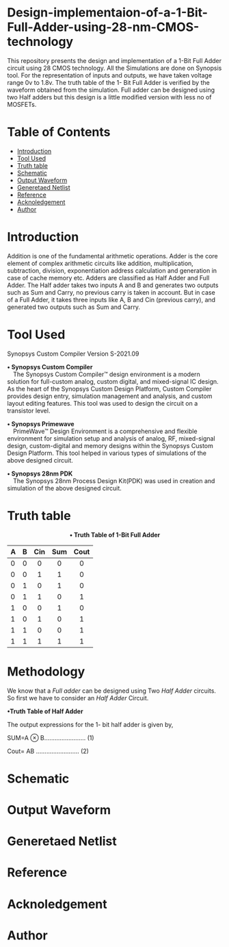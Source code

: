# Design-implementaion-of-a-1-Bit-Full-Adder-using-28-nm-CMOS-technology
This repository presents the design and implementation of a 1-Bit Full Adder circuit using 28 CMOS technology. All the Simulations are done on Synopsis tool. For the representation of inputs and outputs, we have taken voltage range 0v to 1.8v. The truth table of the 1- Bit Full Adder is verified by the waveform obtained from the simulation. Full adder can be designed using two Half adders but this design is a little modified version with less no of MOSFETs. 

# Table of Contents
* [Introduction](#Introduction)
* [Tool Used](#Tool-Used)
* [Truth table ](#Truth-table)
* [Schematic](#Schematic)
* [Output Waveform](#Output-Waveform)
* [Generetaed Netlist](#Generetaed-Netlist)
* [Reference](#Reference)
* [Acknoledgement](#Acknoledgement)
* [Author](#Author)

# Introduction
Addition is one of the fundamental arithmetic operations. Adder is the core element of complex arithmetic circuits like addition, multiplication, subtraction, division, exponentiation address calculation and generation in case of cache memory etc. Adders are classified as Half Adder and Full Adder. The Half adder takes two inputs A and B and generates two outputs such as Sum and Carry, no previous carry is taken in account. But in case of a Full Adder, it takes three inputs like A, B and Cin (previous carry), and generated two outputs such as Sum and Carry. 

# Tool Used
Synopsys Custom Compiler
Version S-2021.09

<b>• Synopsys Custom Compiler</b></br>
&emsp;The Synopsys Custom Compiler™ design environment is a modern solution for full-custom analog, custom digital, and mixed-signal IC design. As the heart of the Synopsys Custom Design Platform, Custom Compiler provides design entry, simulation management and analysis, and custom layout editing features. This tool was used to design the circuit on a transistor level.

<b>• Synopsys Primewave</b></br>
&emsp;PrimeWave™ Design Environment is a comprehensive and flexible environment for simulation setup and analysis of analog, RF, mixed-signal design, custom-digital and memory designs within the Synopsys Custom Design Platform. This tool helped in various types of simulations of the above designed circuit.

<b>• Synopsys 28nm PDK</b></br>
&emsp;The Synopsys 28nm Process Design Kit(PDK) was used in creation and simulation of the above designed circuit.


# Truth table 
<p align="center">
<b>• Truth Table of 1-Bit Full Adder</b></br>

|A | B |Cin|Sum|Cout|
|:-|:-:|:-:|:-:|:--:|
|0 | 0 | 0 | 0 | 0 |
|0 | 0 | 1 | 1 | 0 |
|0 | 1 | 0 | 1 | 0 |
|0 | 1 | 1 | 0 | 1 |
|1 | 0 | 0 | 1 | 0 |
|1 | 0 | 1 | 0 | 1 |
|1 | 1 | 0 | 0 | 1 |
|1 | 1 | 1 | 1 | 1 |

</p>

# Methodology
We know that a _Full adder_ can be designed using Two _Half Adder_ circuits. So first we have to consider an _Half Adder_ Circuit.

<b>•Truth Table of Half Adder</b></br>


The output expressions for the 1- bit half adder is given by,

SUM=A ⊗ B........................  (1)

Cout= AB .........................  (2)



# Schematic

# Output Waveform
# Generetaed Netlist
# Reference
# Acknoledgement
# Author


